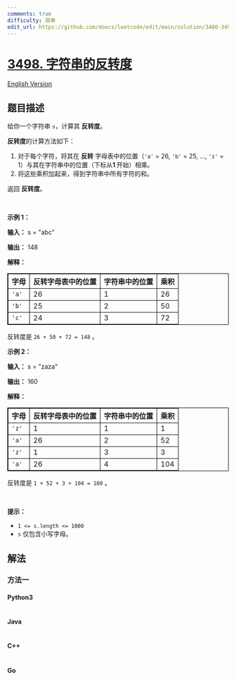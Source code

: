```yaml
---
comments: true
difficulty: 简单
edit_url: https://github.com/doocs/leetcode/edit/main/solution/3400-3499/3498.Reverse%20Degree%20of%20a%20String/README.md
---
```


<!-- problem:start -->

# [3498. 字符串的反转度](https://leetcode.cn/problems/reverse-degree-of-a-string)

[English Version](/solution/3400-3499/3498.Reverse%20Degree%20of%20a%20String/README_EN.md)

## 题目描述

<!-- description:start -->

<p>给你一个字符串 <code>s</code>，计算其 <strong>反转度</strong>。</p>

<p><strong>反转度</strong>的计算方法如下：</p>

<ol>
	<li>对于每个字符，将其在 <strong>反转</strong> 字母表中的位置（<code>'a'</code> = 26, <code>'b'</code> = 25, ..., <code>'z'</code> = 1）与其在字符串中的位置（下标从<strong>1 </strong>开始）相乘。</li>
	<li>将这些乘积加起来，得到字符串中所有字符的和。</li>
</ol>

<p>返回 <strong>反转度</strong>。</p>

<p>&nbsp;</p>

<p><strong class="example">示例 1：</strong></p>

<div class="example-block">
<p><strong>输入：</strong> <span class="example-io">s = "abc"</span></p>

<p><strong>输出：</strong> <span class="example-io">148</span></p>

<p><strong>解释：</strong></p>

<table style="border: 1px solid black;">
	<tbody>
		<tr>
			<th style="border: 1px solid black;">字母</th>
			<th style="border: 1px solid black;">反转字母表中的位置</th>
			<th style="border: 1px solid black;">字符串中的位置</th>
			<th style="border: 1px solid black;">乘积</th>
		</tr>
		<tr>
			<td style="border: 1px solid black;"><code>'a'</code></td>
			<td style="border: 1px solid black;">26</td>
			<td style="border: 1px solid black;">1</td>
			<td style="border: 1px solid black;">26</td>
		</tr>
		<tr>
			<td style="border: 1px solid black;"><code>'b'</code></td>
			<td style="border: 1px solid black;">25</td>
			<td style="border: 1px solid black;">2</td>
			<td style="border: 1px solid black;">50</td>
		</tr>
		<tr>
			<td style="border: 1px solid black;"><code>'c'</code></td>
			<td style="border: 1px solid black;">24</td>
			<td style="border: 1px solid black;">3</td>
			<td style="border: 1px solid black;">72</td>
		</tr>
	</tbody>
</table>

<p>反转度是 <code>26 + 50 + 72 = 148</code> 。</p>
</div>

<p><strong class="example">示例 2：</strong></p>

<div class="example-block">
<p><strong>输入：</strong> <span class="example-io">s = "zaza"</span></p>

<p><strong>输出：</strong> <span class="example-io">160</span></p>

<p><strong>解释：</strong></p>

<table style="border: 1px solid black;">
	<tbody>
		<tr>
			<th style="border: 1px solid black;">字母</th>
			<th style="border: 1px solid black;">反转字母表中的位置</th>
			<th style="border: 1px solid black;">字符串中的位置</th>
			<th style="border: 1px solid black;">乘积</th>
		</tr>
		<tr>
			<td style="border: 1px solid black;"><code>'z'</code></td>
			<td style="border: 1px solid black;">1</td>
			<td style="border: 1px solid black;">1</td>
			<td style="border: 1px solid black;">1</td>
		</tr>
		<tr>
			<td style="border: 1px solid black;"><code>'a'</code></td>
			<td style="border: 1px solid black;">26</td>
			<td style="border: 1px solid black;">2</td>
			<td style="border: 1px solid black;">52</td>
		</tr>
		<tr>
			<td style="border: 1px solid black;"><code>'z'</code></td>
			<td style="border: 1px solid black;">1</td>
			<td style="border: 1px solid black;">3</td>
			<td style="border: 1px solid black;">3</td>
		</tr>
		<tr>
			<td style="border: 1px solid black;"><code>'a'</code></td>
			<td style="border: 1px solid black;">26</td>
			<td style="border: 1px solid black;">4</td>
			<td style="border: 1px solid black;">104</td>
		</tr>
	</tbody>
</table>
</div>

<p>反转度是 <code>1 + 52 + 3 + 104 = 160</code>&nbsp;。</p>

<p>&nbsp;</p>

<p><strong>提示：</strong></p>

<ul>
	<li><code>1 &lt;= s.length &lt;= 1000</code></li>
	<li><code>s</code> 仅包含小写字母。</li>
</ul>

<!-- description:end -->

## 解法

<!-- solution:start -->

### 方法一

<!-- tabs:start -->

#### Python3

```python

```

#### Java

```java

```

#### C++

```cpp

```

#### Go

```go

```

<!-- tabs:end -->

<!-- solution:end -->

<!-- problem:end -->
